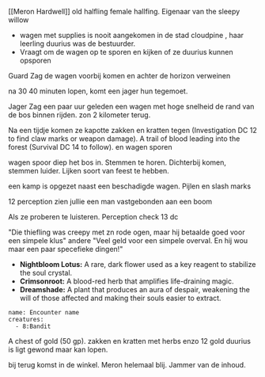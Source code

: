 [[Meron Hardwell]] old halfling female hallfing. Eigenaar van the sleepy willow
 - wagen met supplies is nooit aangekomen in de stad cloudpine , haar leerling duurius was de bestuurder.
 - Vraagt om de wagen op te sporen en kijken of ze duurius kunnen opsporen

Guard
Zag de wagen voorbij komen en achter de horizon verweinen

na 30 40 minuten lopen, komt een jager hun tegemoet.

Jager
Zag een paar uur geleden een wagen met hoge snelheid de rand van de bos binnen rijden. zon 2 kilometer terug.

Na een tijdje komen ze kapotte zakken en kratten tegen
(Investigation DC 12 to find claw marks or weapon damage).
A trail of blood leading into the forest (Survival DC 14 to follow). en wagen sporen

wagen spoor diep het bos in. Stemmen te horen. Dichterbij komen, stemmen luider. Lijken soort van feest te hebben.

een kamp is opgezet naast een beschadigde wagen. Pijlen en slash marks

12 perception zien jullie een man vastgebonden aan een boom

Als ze proberen te luisteren. Perception check 13 dc

"Die thiefling was creepy met zn rode ogen, maar hij betaalde goed voor een simpele klus" andere "Veel geld voor een simpele overval. En hij wou maar een paar specefieke dingen!"

- **Nightbloom Lotus:** A rare, dark flower used as a key reagent to stabilize the soul crystal.
- **Crimsonroot:** A blood-red herb that amplifies life-draining magic.
- **Dreamshade:** A plant that produces an aura of despair, weakening the will of those affected and making their souls easier to extract.

```encounter
name: Encounter name
creatures:
  - 8:Bandit
```


A chest of gold (50 gp).
zakken en kratten met herbs enzo 12 gold 
duurius is ligt gewond maar kan lopen.

bij terug komst in de winkel. Meron helemaal blij. Jammer van de inhoud.


